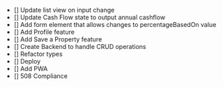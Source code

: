 - [] Update list view on input change
- [] Update Cash Flow state to output annual cashflow
- [] Add form element that allows changes to percentageBasedOn value
- [] Add Profile feature
- [] Add Save a Property feature
- [] Create Backend to handle CRUD operations
- [] Refactor types
- [] Deploy
- [] Add PWA
- [] 508 Compliance

